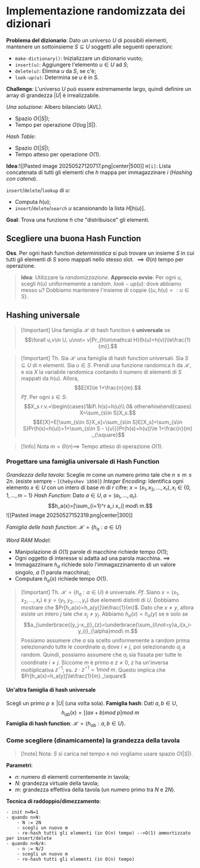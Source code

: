 # Implementazione randomizzata dei dizionari

**Problema del dizionario**:
Dato un universo $U$ di possibili elementi, mantenere un sottoinsieme $S\subseteq U$ soggetti alle seguenti operazioni:
- `make-dictionary()`: Inizializzare un dizionario vuoto;
- `insert(u)`: Aggiungere l'elemento $u\in U$ ad $S$;
- `delete(u)`: Elimina $u$ da $S$, se c'è;
- `look-up(u)`: Determina se $u$ è in $S$.

**Challenge**: L'universo $U$ può essere estremamente largo, quindi definire un array di grandezza $|U|$ è irrealizzabile.

*Una soluzione*: Albero bilanciato (AVL).
- Spazio $O(|S|)$;
- Tempo per operazione $O(\log{|S|})$.

*Hash Table*:
- Spazio $O(|S|)$;
- Tempo atteso per operazione $O(1)$.

**Idea**:![[Pasted image 20250527120717.png|center|500]]
`H[i]`: Lista concatenata di tutti gli elementi che $h$ mappa per immagazzinare $i$ (*Hashing con catena*).

`insert`/`delete`/`lookup` di $u$:
- Computa $h(u)$;
- `insert`/`delete`/`search` $u$ scansionando la lista $H[h(u)]$.

**Goal**: Trova una funzione $h$ che "distribuisce" gli elementi.

## Scegliere una buona Hash Function

**Oss**. Per ogni hash function *deterministica* si può trovare un insieme $S$ in cui tutti gli elementi di $S$ sono mappati nello stesso slot. $\implies\Theta(n)$ tempo per operazione.

>**Idea**: Utilizzare la *randomizzazione*.
>**Approccio ovvio**: Per ogni $u$, scegli $h(u)$ uniformemente a random.
>$look-up(u)$: dove abbiamo messo $u$?
>Dobbiamo mantenere l'insieme di coppie $\{(u,h(u)=:u\in S\}$.

## Hashing universale

>[!important] Una famiglia $\mathcal H$ di hash function è **universale** se $$\forall u,v\in U, u\not= v[Pr_{h\in\mathcal H}(h(u)=h(v))\le\frac{1}{m}].$$

>[!important] Th.
>Sia $\mathcal H$ una famiglia di hash function universali. Sia $S\subseteq U$ di $n$ elementi. 
>Sia $u\in S$. Prendi una funzione randomica $h$ da $\mathcal H$, e sia $X$ la variabile randomica contando il numero di elementi di $S$ mappati da $h(u)$. Allora, $$E[X]\le 1+\frac{n}{m}.$$
>*Pf*.
>Per ogni $s\in S$:$$X_s r.v.=\begin{cases}1&if\ h(s)=h(u)\\ 0& otherwhise\end{cases} X=\sum_{s\in S}X_s.$$
>$$E[X]=E[\sum_{s\in S}X_s]=\sum_{s\in S}E[X_s]=\sum_{s\in S}Pr(h(s)=h(u))=1+\sum_{s\in S - \{u\}}Pr(h(s)=h(u))\le 1+\frac{n}{m}   ._{\square}$$

>[!info] Nota
>$m=\Theta(n)\implies$ Tempo atteso di operazione $O(1)$.

### Progettare una famiglia universale di Hash Function

*Grandezza della tavola*: Sceglie $m$ come un numero primo tale che $n\le m\le 2n$. (esiste sempre - `[Chebyshev 1850]`)
*Integer Encoding*: Identifica ogni elemento $x\in U$ con un intero di base $m$ di $r$ cifre: $x=(x_1,x_2,...,x_r), x_i\in\{0,1,...,m-1\}$
*Hash Function*: Dato $a\in U, a=(a_1,...,a_r).$
$$h_a(x)=[\sum_{i=1}^r a_i x_i] mod\ m.$$
![[Pasted image 20250527152319.png|center|300]]

*Famiglia delle hash function*: $\mathcal H=\{h_a:a\in U\}$

*Word RAM Model*:
- Manipolazione di $O(1)$ parole di macchine richiede tempo $O(1)$;
- Ogni oggetto di interesse si adatta ad una parola macchina.
$\implies$
- Immagazzinare $h_a$ richiede solo l'immagazzinamento di un valore singolo, $a$ (1 parola macchina);
- Computare $h_a(x)$ richiede tempo $O(1)$.

>[!important] Th.
>$\mathcal H=\{h_a:a\in U\}$ è universale.
>*Pf*.
>Siano $x=(x_1,x_2,...,x_r)$ e $y=(y_1,y_2,...,y_r)$ due elementi distinti di $U$. Dobbiamo mostrare che $Pr[h_a(x)=h_a(y)]\le\frac{1}{m}$.
>Dato che $x\not=y$, allora esiste un intero $j$ tale che $x_j\not=y_j$. 
>Abbiamo $h_a(x)=h_a(y)$ se e solo se $$a_j\underbrace{(y_j-x_j)}_{z}=\underbrace{\sum_{i\not=y}a_i(x_i-y_i)}_{\alpha}mod\ m.$$
>Possiamo assumere che $a$ sia scelto uniformemente a random prima selezionando tutte le coordinate $a_i$ dove $i\not=j$, poi selezionando $a_j$ a random. Quindi, possiamo assumere che $a_i$ sia fissata per tutte le coordinate $i\not=j$.
>Siccome $m$ è primo e $z\not=0$, $z$ ha un'inversa moltiplicativa $z^{-1}$; es. $z\cdot z^{-1}=1 mod\ m$.
>Questo implica che $Pr[h_a(x)=h_a(y)]\le\frac{1}{m}._\square$

#### Un'altra famiglia di hash universale

Scegli un primo $p\ge|U|$ (una volta sola).
**Famiglia hash**:
Dati $a,b\in U,$ $$h_{ab}(x)=[(ax+b)mod\ p]mod\ m$$
**Famiglia di hash function**: $\mathcal H=\{h_{ab}:a,b\in U\}.$

### Come scegliere (dinamicamente) la grandezza della tavola

>[!note] Nota: $S$ si carica nel tempo e noi vogliamo usare spazio $O(|S|)$.

**Parametri**:
- $n$: numero di elementi correntemente in tavola;
- $N$: grandezza virtuale della tavola;
- $m$: grandezza effettiva della tavola (un numero primo tra $N$ e $2N$).

**Tecnica di raddoppio/dimezzamento**:

```
- init n=N=1
- quando n>N:
	- N := 2N
	- scegli un nuovo m
	- re-hash tutti gli elementi (in O(n) tempo) -->O(1) ammortizzato per insert/delete
- quando n<N/4:
	- n := N/2
	- scegli un nuovo m
	- re-hash tutti gli elementi (in O(n) tempo)
```